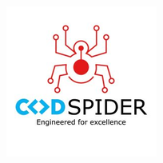 <p align="center">
  <img src="https://github.com/Nasmy/node-express-ts-boilerplate/blob/main/data/CodeSpider-300x300.jpeg?raw=true" width="300" alt="accessibility text">
</p>